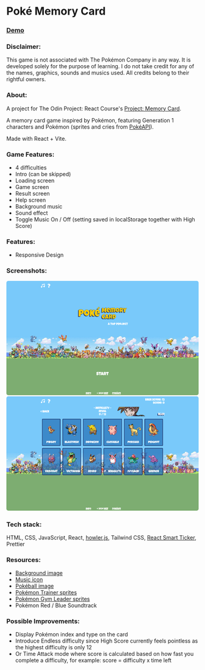 # Poké Memory Card

### [Demo](https://woonzf.github.io/odin-memory-card/)

### Disclaimer:

This game is not associated with The Pokémon Company in any way. It is
developed solely for the purpose of learning. I do not take credit for any of
the names, graphics, sounds and musics used. All credits belong to their
rightful owners.

### About:

A project for The Odin Project: React Course's [Project: Memory Card](https://www.theodinproject.com/lessons/node-path-react-new-memory-card).

A memory card game inspired by Pokémon, featuring Generation 1 characters and Pokémon (sprites and cries from [PokéAPI](https://pokeapi.co/)).

Made with React + Vite.

### Game Features:

- 4 difficulties
- Intro (can be skipped)
- Loading screen
- Game screen
- Result screen
- Help screen
- Background music
- Sound effect
- Toggle Music On / Off (setting saved in localStorage together with High Score)

### Features:

- Responsive Design

### Screenshots:

<img style="border-radius:5px" src="./public/poke-memory-card.png" height="300" width="auto">
<img style="border-radius:5px" src="./public/poke-memory-card-2.png" height="300" width="auto">

### Tech stack:

HTML, CSS, JavaScript, React, [howler.js](https://howlerjs.com/), Tailwind CSS, [React Smart Ticker](https://www.npmjs.com/package/react-smart-ticker), Prettier

### Resources:

- [Background image](https://wallpapercave.com/w/wp8695692)
- [Music icon](https://pictogrammers.com/library/mdi/)
- [Pokéball image](https://commons.wikimedia.org/wiki/File:Pok%C3%A9_Ball_icon.svg)
- [Pokémon Trainer sprites](https://bulbapedia.bulbagarden.net/wiki/Pok%C3%A9mon_Trainer)
- [Pokémon Gym Leader sprites](https://bulbapedia.bulbagarden.net/wiki/Gym_Leader)
- Pokémon Red / Blue Soundtrack

### Possible Improvements:

- Display Pokémon index and type on the card
- Introduce Endless difficulty since High Score currently feels pointless as the highest difficulty is only 12
- Or Time Attack mode where score is calculated based on how fast you complete a difficulty, for example: score = difficulty x time left
